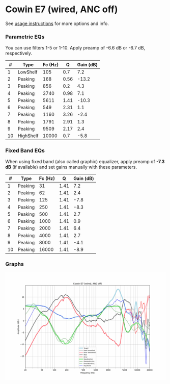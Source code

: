 # Cowin E7 (wired, ANC off)
See [usage instructions](https://github.com/jaakkopasanen/AutoEq#usage) for more options and info.

### Parametric EQs
You can use filters 1-5 or 1-10. Apply preamp of -6.6 dB or -6.7 dB, respectively.

|   # | Type      |   Fc (Hz) |    Q |   Gain (dB) |
|-----|-----------|-----------|------|-------------|
|   1 | LowShelf  |       105 | 0.7  |         7.2 |
|   2 | Peaking   |       168 | 0.56 |       -13.2 |
|   3 | Peaking   |       856 | 0.2  |         4.3 |
|   4 | Peaking   |      3740 | 0.98 |         7.1 |
|   5 | Peaking   |      5611 | 1.41 |       -10.3 |
|   6 | Peaking   |       549 | 2.31 |         1.1 |
|   7 | Peaking   |      1160 | 3.26 |        -2.4 |
|   8 | Peaking   |      1791 | 2.91 |         1.3 |
|   9 | Peaking   |      9509 | 2.17 |         2.4 |
|  10 | HighShelf |     10000 | 0.7  |        -5.8 |

### Fixed Band EQs
When using fixed band (also called graphic) equalizer, apply preamp of **-7.3 dB** (if available) and set gains manually with these parameters.

|   # | Type    |   Fc (Hz) |    Q |   Gain (dB) |
|-----|---------|-----------|------|-------------|
|   1 | Peaking |        31 | 1.41 |         7.2 |
|   2 | Peaking |        62 | 1.41 |         2.4 |
|   3 | Peaking |       125 | 1.41 |        -7.8 |
|   4 | Peaking |       250 | 1.41 |        -8.3 |
|   5 | Peaking |       500 | 1.41 |         2.7 |
|   6 | Peaking |      1000 | 1.41 |         0.9 |
|   7 | Peaking |      2000 | 1.41 |         6.4 |
|   8 | Peaking |      4000 | 1.41 |         2.7 |
|   9 | Peaking |      8000 | 1.41 |        -4.1 |
|  10 | Peaking |     16000 | 1.41 |        -8.9 |

### Graphs
![](./Cowin%20E7%20(wired,%20ANC%20off).png)
